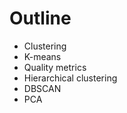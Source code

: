# Outline

* <Link to="7">Clustering</Link>

* <Link to="9">K-means</Link>

* <Link to="14">Quality metrics</Link>

* <Link to="27">Hierarchical clustering</Link>

* <Link to="30">DBSCAN</Link>

* <Link to="34">PCA</Link>